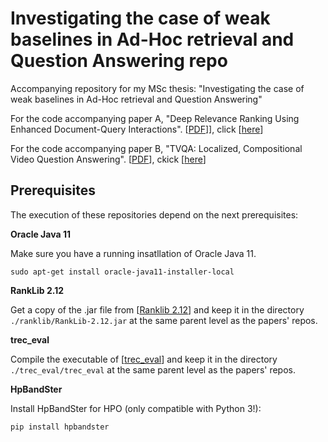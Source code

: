 # Investigating the case of weak baselines in Ad-Hoc retrieval and Question Answering repo

Accompanying repository for my MSc thesis: "Investigating the case of weak baselines in Ad-Hoc retrieval and Question Answering"

For the code accompanying paper A, "Deep Relevance Ranking Using Enhanced Document-Query Interactions". [[PDF](http://nlp.cs.aueb.gr/pubs/emnlp2018.pdf)]], click [[here](https://github.com/fj-morales/deep-relevance-ranking)]

For the code accompanying paper B, "TVQA: Localized, Compositional Video Question Answering". [[PDF](https://www.aclweb.org/anthology/D18-1167.pdf)], ckick [[here](https://github.com/fj-morales/TVQA)]

## Prerequisites

The execution of these repositories depend on the next prerequisites:

**Oracle Java 11**

Make sure you have a running insatllation of Oracle Java 11.

`sudo apt-get install oracle-java11-installer-local`

**RankLib 2.12**

Get a copy of the .jar file from [[Ranklib 2.12](https://sourceforge.net/projects/lemur/files/lemur/RankLib-2.12/RankLib-2.12.jar/download)] and keep it in the directory `./ranklib/RankLib-2.12.jar` at the same parent level as the papers' repos.

**trec_eval**

Compile the executable of [[trec_eval](https://github.com/usnistgov/trec_eval)] and keep it in the directory `./trec_eval/trec_eval` at the same parent level as the papers' repos.

**HpBandSter**

Install HpBandSter for HPO (only compatible with Python 3!):

`pip install hpbandster`

